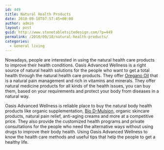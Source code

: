 ```yaml
---
id: 449
title: Natural Health Products
date: 2010-09-18T07:57:45+00:00
author: admin
layout: post
guid: http://www.stonetabletsitedesign.com/?p=449
permalink: /2010/09/18/natural-health-products/
categories:
  - General living
---
```

Nowadays, people are interested in using the natural health care products to improve their health conditions. Oasis Advanced Wellness is a right source of natural health solutions for the people who want to get a total health through the natural health care products. They offer [Oregano Oil](http://www.oasisadvancedwellness.com/products/oregasil.html) that is a natural pain management and rich in vitamins and minerals. They offer natural medicine products for all kinds of the health issues, you can buy them, based on your requirements and protect your body from diseases in a natural way.

Oasis Advanced Wellness is reliable place to buy the natural body health products like organic supplementation, [Bio D-Mulsion](http://www.oasisadvancedwellness.com/products/bio-d-mulsion.html), organic skincare products, natural pain relief, anti-aging creams and more at a competitive price. They also provide the customized health programs and private consultations for the people who need the alternative ways without using drugs to improve their body health. Using Oasis Advanced Wellness to know the health care methods and useful tips that help the people to get a healthy life.